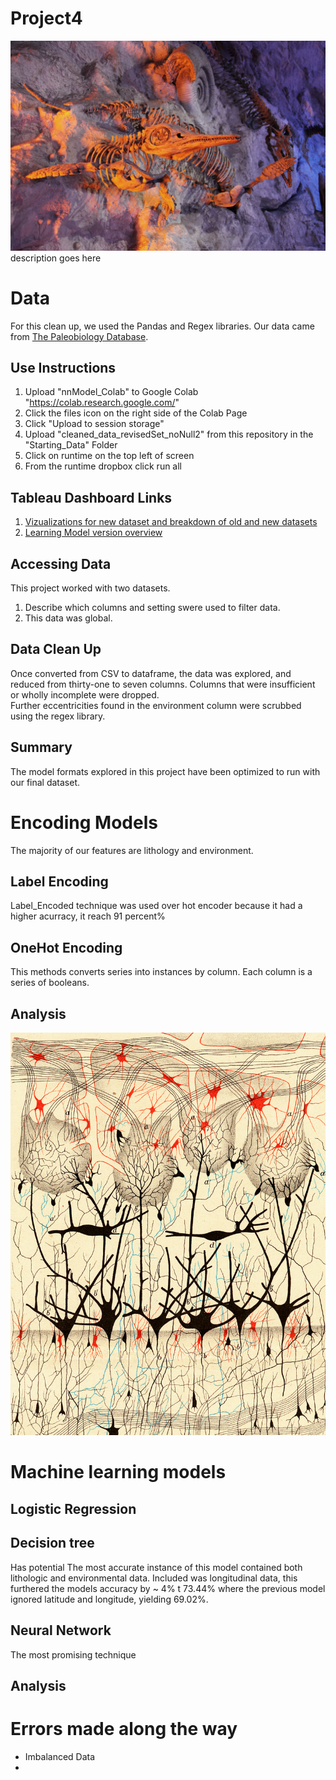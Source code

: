 # Project4
![alt text](Images/read_me_header.jpg)
description goes here

# Data
For this clean up, we used the Pandas and Regex libraries. Our data came from [The Paleobiology Database](https://paleobiodb.org/#/). 

## Use Instructions
1. Upload "nnModel_Colab" to Google Colab "https://colab.research.google.com/"
2. Click the files icon on the right side of the Colab Page
3. Click "Upload to session storage"
4. Upload "cleaned_data_revisedSet_noNull2" from this repository in the "Starting_Data" Folder
5. Click on runtime on the top left of screen
6. From the runtime dropbox click run all

## Tableau Dashboard Links
1. [Vizualizations for new dataset and breakdown of old and new datasets](https://public.tableau.com/app/profile/mitchell.knight/viz/Project4NewData/Dashboard1?publish=yes)
2. [Learning Model version overview](https://public.tableau.com/app/profile/mitchell.knight/viz/ModelStatsProject4/Dashboard1)

## Accessing Data
This project worked with two datasets.
1. Describe which columns and setting swere used to filter data.
2. This data was global. 
   
## Data Clean Up
Once converted from CSV to dataframe, the data was explored, and reduced from thirty-one to seven columns. Columns that were insufficient or wholly incomplete were dropped.\
   Further eccentricities found in the environment column were scrubbed using the regex library.

## Summary
The model formats explored in this project have been optimized to run with our final dataset.

   
# Encoding Models
The majority of our features are lithology and environment. 
## Label Encoding
Label_Encoded technique was used over hot encoder because it had a higher acurracy, it reach 91 percent%
## OneHot Encoding
This methods converts series into instances by column. Each column is a series of booleans.

## Analysis

![alt text](Images/camillo_golgi.jpg)
# Machine learning models
## Logistic Regression


## Decision tree
Has potential
The most accurate instance of this model contained both lithologic and environmental data. Included was longitudinal data, this furthered the models accuracy by ~ 4% t 73.44% where the previous model ignored latitude and longitude, yielding 69.02%.

## Neural Network
The most promising technique

## Analysis

# Errors made along the way
- Imbalanced Data
- 

